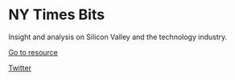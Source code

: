 # NY Times Bits

Insight and analysis on Silicon Valley and the technology industry.

[Go to resource](https://www.nytimes.com/column/bits/?developerstash)

[Twitter](https://twitter.com/nytimestech)
